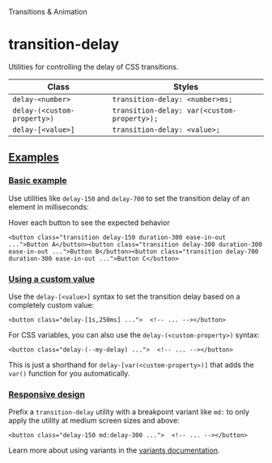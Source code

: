 Transitions & Animation

# transition-delay

Utilities for controlling the delay of CSS transitions.

| Class                       | Styles                                      |
| --------------------------- | ------------------------------------------- |
| `delay-<number>`            | `transition-delay: <number>ms;`             |
| `delay-(<custom-property>)` | `transition-delay: var(<custom-property>);` |
| `delay-[<value>]`           | `transition-delay: <value>;`                |

## [Examples](#examples)

### [Basic example](#basic-example)

Use utilities like `delay-150` and `delay-700` to set the transition delay of an element in milliseconds:

Hover each button to see the expected behavior

```
<button class="transition delay-150 duration-300 ease-in-out ...">Button A</button><button class="transition delay-300 duration-300 ease-in-out ...">Button B</button><button class="transition delay-700 duration-300 ease-in-out ...">Button C</button>
```

### [Using a custom value](#using-a-custom-value)

Use the `delay-[<value>]` syntax to set the transition delay based on a completely custom value:

```
<button class="delay-[1s,250ms] ...">  <!-- ... --></button>
```

For CSS variables, you can also use the `delay-(<custom-property>)` syntax:

```
<button class="delay-(--my-delay) ...">  <!-- ... --></button>
```

This is just a shorthand for `delay-[var(<custom-property>)]` that adds the `var()` function for you automatically.

### [Responsive design](#responsive-design)

Prefix a `transition-delay` utility with a breakpoint variant like `md:` to only apply the utility at medium screen sizes and above:

```
<button class="delay-150 md:delay-300 ...">  <!-- ... --></button>
```

Learn more about using variants in the [variants documentation](/docs/hover-focus-and-other-states).

